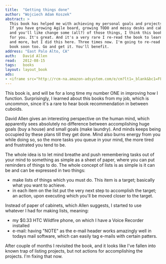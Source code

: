 ```yaml
---
title:	"Getting things done"
author: "Wojciech Adam Koszek"
abstract: >
  This book has helped me with achieving my personal goals and projects.
  If you have growing Agile board, growing TODO and messy desks and cabinets
  and you'll like change some (all?) of those things, I think this book is
  for you. It's great. And it's a very rare I re-read the book to learn more
  and more, but I did this here. Three times now. I'm going to re-read this
  book soon too. Go and get it. You'll benefit.
address: "East Palo Alto, CA"
auth:	David Allen
read:	2012-08-15
tags:	books
layout: layout_book
ads:
- <iframe src="http://rcm-na.amazon-adsystem.com/e/cm?lt1=_blank&bc1=FFFFFF&IS2=1&bg1=FFFFFF&fc1=000000&lc1=FF0000&t=wkoszek-20&o=1&p=8&l=as4&m=amazon&f=ifr&ref=ss_til&asins=0142000280" style="width:120px;height:240px;" scrolling="no" marginwidth="0" marginheight="0" frameborder="0"></iframe>
---
```

This book is, and will be for a long time my number ONE in improving how I
function. Surprisingly, I learned about this books from my job, which is
uncommon, since it's a rare to hear book recommendation in between cuboids.

David Allen gives an interesting perspective on the human mind, which
apparently sees absolutely no difference between accomplishing huge goals
(buy a house) and small goals (make laundry). And minds keeps being
occupied by these plans till they get done. Mind also burns energy from you
while doing so, so the more tasks you queue in your mind, the more tired and
frustrated you tend to be.

The whole idea is to let mind breathe and push remembering tasks out of your
mind to something as simple as a sheet of paper, where you can put reminders
of things to do. The whole concept of lists is as simple is it can be and
can be expressed in two things:

+ make lists of things which you must do. This item is a target; basically
  what you want to achieve.
+ in each item on the list put the very next step to accomplish the target;
  an action, upon executing which you'll be moved closer to the target.

Instead of paper of cabinets, which Allen suggests, I started to use
whatever I had for making lists, meaning:

+ my $0.33 HTC Wildfire phone, on which I have a Voice Recorder installed
+ e-mail: having "NOTE" as the e-mail header works amazingly well in todays
  mail software, which can easily tag e-mails with certain patters.

After couple of months I revisited the book, and it looks like I've fallen
into known trap of listing projects, but not actions for accomplishing the
projects. I'm fixing that now.
